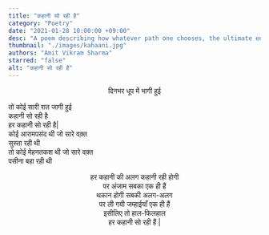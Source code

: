 ```yaml
---
title: "कहानी सो रही है"
category: "Poetry"
date: "2021-01-28 10:00:00 +09:00"
desc: "A poem describing how whatever path one chooses, the ultimate end result is same."
thumbnail: "./images/kahaani.jpg"
authors: "Amit Vikram Sharma"
starred: "false"
alt: "कहानी सो रही है"
---
```

<p style="text-align: center;align:center;">दिनभर धूप में भागी हुई </p>
तो कोई सारी रात जागी हुई <br>
कहानी सो रही है  <br>
हर कहानी सो रही है| <br>
कोई आरामपसंद थी जो सारे वक़्त <br>
सुस्ता रही थी  <br>
तो कोई मेहनतकश थी जो सारे वक़्त <br>
पसीना बहा रही थी  <br>
</p>

<p style="text-align: center;align:center;">हर कहानी की अलग कहानी रही होगी <br>
पर अंजाम सबका एक ही हैं <br>
थकान होगी सबकी अलग-अलग <br>
पर ली गयी जम्हाईयाँ एक ही हैं <br>
इसीलिए तो हाल-फिलहाल <br>
हर कहानी सो रही हैं | <br>
</p>
